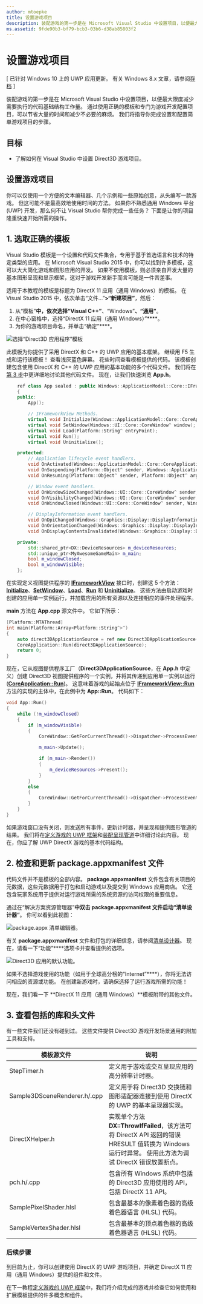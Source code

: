 ```yaml
---
author: mtoepke
title: 设置游戏项目
description: 装配游戏的第一步是在 Microsoft Visual Studio 中设置项目，以便最大限度减少需要执行的代码基础结构工作量。
ms.assetid: 9fde90b3-bf79-bcb3-03b6-d38ab85803f2
---
```


# 设置游戏项目


\[ 已针对 Windows 10 上的 UWP 应用更新。 有关 Windows 8.x 文章，请参阅[存档](http://go.microsoft.com/fwlink/p/?linkid=619132) \]

装配游戏的第一步是在 Microsoft Visual Studio 中设置项目，以便最大限度减少需要执行的代码基础结构工作量。 通过使用正确的模板和专门为游戏开发配置项目，可以节省大量的时间和减少不必要的麻烦。 我们将指导你完成设置和配置简单游戏项目的步骤。

## 目标


-   了解如何在 Visual Studio 中设置 Direct3D 游戏项目。

## 设置游戏项目


你可以仅使用一个方便的文本编辑器、几个示例和一些原始创意，从头编写一款游戏。 但这可能不是最高效地使用时间的方法。 如果你不熟悉通用 Windows 平台 (UWP) 开发，那么何不让 Visual Studio 帮你完成一些任务？ 下面是让你的项目隆重快速开始所需的操作。

## 1. 选取正确的模板


Visual Studio 模板是一个设置和代码文件集合，专用于基于首选语言和技术的特定类型的应用。 在 Microsoft Visual Studio 2015 中，你可以找到许多模板，这可以大大简化游戏和图形应用的开发。 如果不使用模板，则必须亲自开发大量的基本图形呈现和显示框架，这对于游戏开发新手而言可能是一件苦差事。

适用于本教程的模板是标题为 DirectX 11 应用（通用 Windows）的模板。 在 Visual Studio 2015 中，依次单击“文件...”****&gt;“新建项目”****，然后：

1.  从“模板”****中，依次选择“Visual C++”****、“Windows”****、“通用”****。
2.  在中心窗格中，选择“DirectX 11 应用（通用 Windows）”****。
3.  为你的游戏项目命名，并单击“确定”****。

![选择“Direct3D 应用程序”模板](images/simple-dx-game-vs-new-proj.png)

此模板为你提供了采用 DirectX 和 C++ 的 UWP 应用的基本框架。 继续用 F5 生成和运行该模板！ 查看浅灰蓝色屏幕。 花些时间查看模板提供的代码。 该模板创建包含使用 DirectX 和 C++ 的 UWP 应用的基本功能的多个代码文件。 我们将在[第 3 步](#3-review-the-included-libraries-and-headers)中更详细地讨论其他代码文件。 现在，让我们快速浏览 **App.h**。

```cpp
    ref class App sealed : public Windows::ApplicationModel::Core::IFrameworkView
    {
    public:
        App();

        // IFrameworkView Methods.
        virtual void Initialize(Windows::ApplicationModel::Core::CoreApplicationView^ applicationView);
        virtual void SetWindow(Windows::UI::Core::CoreWindow^ window);
        virtual void Load(Platform::String^ entryPoint);
        virtual void Run();
        virtual void Uninitialize();

    protected:
        // Application lifecycle event handlers.
        void OnActivated(Windows::ApplicationModel::Core::CoreApplicationView^ applicationView, Windows::ApplicationModel::Activation::IActivatedEventArgs^ args);
        void OnSuspending(Platform::Object^ sender, Windows::ApplicationModel::SuspendingEventArgs^ args);
        void OnResuming(Platform::Object^ sender, Platform::Object^ args);

        // Window event handlers.
        void OnWindowSizeChanged(Windows::UI::Core::CoreWindow^ sender, Windows::UI::Core::WindowSizeChangedEventArgs^ args);
        void OnVisibilityChanged(Windows::UI::Core::CoreWindow^ sender, Windows::UI::Core::VisibilityChangedEventArgs^ args);
        void OnWindowClosed(Windows::UI::Core::CoreWindow^ sender, Windows::UI::Core::CoreWindowEventArgs^ args);

        // DisplayInformation event handlers.
        void OnDpiChanged(Windows::Graphics::Display::DisplayInformation^ sender, Platform::Object^ args);
        void OnOrientationChanged(Windows::Graphics::Display::DisplayInformation^ sender, Platform::Object^ args);
        void OnDisplayContentsInvalidated(Windows::Graphics::Display::DisplayInformation^ sender, Platform::Object^ args);

    private:
        std::shared_ptr<DX::DeviceResources> m_deviceResources;
        std::unique_ptr<MyAwesomeGameMain> m_main;
        bool m_windowClosed;
        bool m_windowVisible;
    };
```

在实现定义视图提供程序的 [**IFrameworkView**](https://msdn.microsoft.com/library/windows/apps/hh700469) 接口时，创建这 5 个方法：[**Initialize**](https://msdn.microsoft.com/library/windows/apps/hh700495)、[**SetWindow**](https://msdn.microsoft.com/library/windows/apps/hh700509)、[**Load**](https://msdn.microsoft.com/library/windows/apps/hh700501)、[**Run**](https://msdn.microsoft.com/library/windows/apps/hh700505) 和 [**Uninitialize**](https://msdn.microsoft.com/library/windows/apps/hh700523)。 这些方法由启动游戏时创建的应用单一实例运行，并加载应用的所有资源以及连接相应的事件处理程序。

**main** 方法在 **App.cpp** 源文件中。 它如下所示：

```cpp
[Platform::MTAThread]
int main(Platform::Array<Platform::String^>^)
{
    auto direct3DApplicationSource = ref new Direct3DApplicationSource();
    CoreApplication::Run(direct3DApplicationSource);
    return 0;
}
```

现在，它从视图提供程序工厂（**Direct3DApplicationSource**，在 **App.h** 中定义）创建 Direct3D 视图提供程序的一个实例，并将其传递到应用单一实例以运行 ([**CoreApplication::Run**](https://msdn.microsoft.com/library/windows/apps/hh700469))。 这意味着游戏的起始点位于 [**IFrameworkView::Run**](https://msdn.microsoft.com/library/windows/apps/hh700505) 方法的实现的主体中，在此例中为 **App::Run**。 代码如下：

```cpp
void App::Run()
{
    while (!m_windowClosed)
    {
        if (m_windowVisible)
        {
            CoreWindow::GetForCurrentThread()->Dispatcher->ProcessEvents(CoreProcessEventsOption::ProcessAllIfPresent);

            m_main->Update();

            if (m_main->Render())
            {
                m_deviceResources->Present();
            }
        }
        else
        {
            CoreWindow::GetForCurrentThread()->Dispatcher->ProcessEvents(CoreProcessEventsOption::ProcessOneAndAllPending);
        }
    }
}
```

如果游戏窗口没有关闭，则发送所有事件，更新计时器，并呈现和提供图形管道的结果。 我们将在[定义游戏的 UWP 框架](tutorial--building-the-games-metro-style-app-framework.md)和[装配呈现管道](tutorial--assembling-the-rendering-pipeline.md)中详细讨论此内容。 现在，你应了解 UWP DirectX 游戏的基本代码结构。

## 2. 检查和更新 package.appxmanifest 文件


代码文件并不是模板的全部内容。 **package.appxmanifest** 文件包含有关项目的元数据，这些元数据用于打包和启动游戏以及提交到 Windows 应用商店。 它还包含玩家系统用于提供对运行游戏所需的系统资源的访问权限的重要信息。

通过在“解决方案资源管理器”****中双击 **package.appxmanifest** 文件启动“清单设计器”****。 你可以看到此视图：

![package.appx 清单编辑器。](images/simple-dx-game-vs-app-manifest.png)

有关 **package.appxmanifest** 文件和打包的详细信息，请参阅[清单设计器](https://msdn.microsoft.com/library/windows/apps/br230259.aspx)。 现在，请看一下“功能”****选项卡并查看提供的选项。

![Direct3D 应用的默认功能。](images/simple-dx-game-vs-capabilities.png)

如果不选择游戏使用的功能（如用于全球高分榜的“Internet”****），你将无法访问相应的资源或功能。 在创建新游戏时，请确保选择了运行游戏所需的功能！

现在，我们看一下 **DirectX 11 应用（通用 Windows）**模板附带的其他文件。

## 3. 查看包括的库和头文件


有一些文件我们还没有碰到过。 这些文件提供 Direct3D 游戏开发场景通用的附加工具和支持。

| 模板源文件         | 说明                                                                                                                                                                                                            |
|------------------------------|------------------------------------------------------------------------------------------------------------------------------------------------------------------------------------------------------------------------|
| StepTimer.h                  | 定义用于游戏或交互呈现应用的高分辨率计时器。                                                                                                                                       |
| Sample3DSceneRenderer.h/.cpp | 定义用于将 Direct3D 交换链和图形适配器连接到使用 DirectX 的 UWP 的基本呈现器实现。                                                                                            |
| DirectXHelper.h              | 实现单个方法 **DX::ThrowIfFailed**，该方法可将 DirectX API 返回的错误 HRESULT 值转换为 Windows 运行时异常。 使用此方法为调试 DirectX 错误放置断点。 |
| pch.h/.cpp                   | 包含所有 Windows 系统中包括的 Direct3D 应用使用的 API，包括 DirectX 11 API。                                                                                                           |
| SamplePixelShader.hlsl       | 包含最基本的像素着色器的高级着色器语言 (HLSL) 代码。                                                                                                                                     |
| SampleVertexShader.hlsl      | 包含最基本的顶点着色器的高级着色器语言 (HLSL) 代码。                                                                                                                                    |

 

### 后续步骤

到目前为止，你可以创建使用 DirectX 的 UWP 游戏项目，并确定 DirectX 11 应用（通用 Windows）提供的组件和文件。

在下一教程[定义游戏的 UWP 框架](tutorial--building-the-games-metro-style-app-framework.md)中，我们将介绍完成的游戏并检查它如何使用和扩展模板提供的许多概念和组件。

 

 






<!--HONumber=May16_HO2-->


